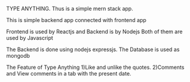 TYPE ANYTHING.
Thus is a simple mern stack app.


This is simple backend app connected with frontend app



Frontend is used by Reactjs and Backend is by Nodejs
Both of them are used by Javascript

The Backend is done using nodejs expressjs.
The Database is used as mongodb

The Feature of Type Anything
1)Like and unlike the quotes.
2)Comments and View comments in a tab with the present date.
